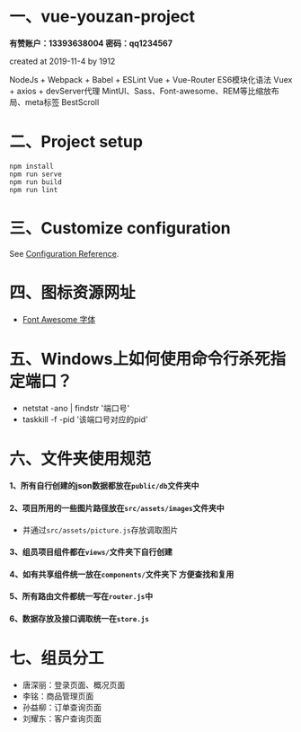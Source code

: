 # 一、vue-youzan-project
**有赞账户：13393638004
    密码：qq1234567**

created at 2019-11-4 by 1912

NodeJs + Webpack + Babel + ESLint
Vue + Vue-Router
ES6模块化语法
Vuex + axios + devServer代理
MintUI、Sass、Font-awesome、REM等比缩放布局、meta标签
BestScroll


# 二、Project setup
```
npm install
npm run serve
npm run build
npm run lint
```
# 三、Customize configuration
See [Configuration Reference](https://cli.vuejs.org/config/).

# 四、图标资源网址
* [Font Awesome 字体](http://fontawesome.dashgame.com/)

# 五、Windows上如何使用命令行杀死指定端口？
* netstat -ano | findstr '端口号'
* taskkill -f -pid '该端口号对应的pid'

# 六、文件夹使用规范

#### 1、所有自行创建的json数据都放在`public/db`文件夹中
#### 2、项目所用的一些图片路径放在`src/assets/images`文件夹中  
* 并通过`src/assets/picture.js`存放调取图片

#### 3、组员项目组件都在`views/`文件夹下自行创建
#### 4、如有共享组件统一放在`components/`文件夹下  方便查找和复用
#### 5、所有路由文件都统一写在`router.js`中
#### 6、数据存放及接口调取统一在`store.js`

# 七、组员分工
* 唐深丽：登录页面、概况页面
* 李铭：商品管理页面
* 孙益柳：订单查询页面
* 刘耀东：客户查询页面